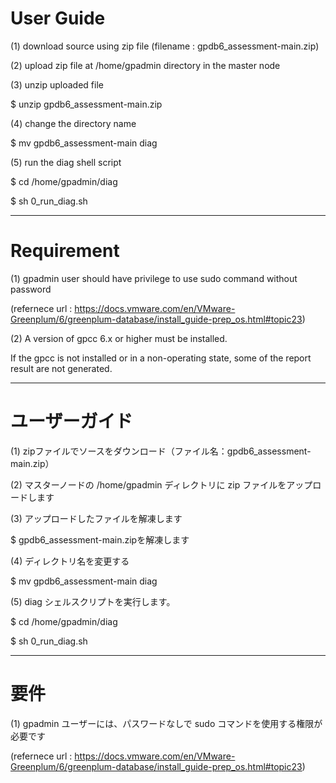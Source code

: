 # User Guide

(1) download source using zip file (filename : gpdb6_assessment-main.zip)

(2) upload zip file at /home/gpadmin directory in the master node

(3) unzip uploaded file

$ unzip gpdb6_assessment-main.zip

(4) change the directory name

$ mv gpdb6_assessment-main diag

(5) run the diag shell script

$ cd /home/gpadmin/diag

$ sh 0_run_diag.sh

-----------------------------------------------------------------

# Requirement

(1) gpadmin user should have privilege to use sudo command without password

(refernece url : https://docs.vmware.com/en/VMware-Greenplum/6/greenplum-database/install_guide-prep_os.html#topic23)

(2) A version of gpcc 6.x or higher must be installed.

If the gpcc is not installed or in a non-operating state, some of the report result are not generated.

------------------------------------------------------------------

# ユーザーガイド

(1) zipファイルでソースをダウンロード（ファイル名：gpdb6_assessment-main.zip）

(2) マスターノードの /home/gpadmin ディレクトリに zip ファイルをアップロードします

(3) アップロードしたファイルを解凍します

$ gpdb6_assessment-main.zipを解凍します

(4) ディレクトリ名を変更する

$ mv gpdb6_assessment-main diag

(5) diag シェルスクリプトを実行します。

$ cd /home/gpadmin/diag

$ sh 0_run_diag.sh

-----------------------------------------------------------------

# 要件

(1) gpadmin ユーザーには、パスワードなしで sudo コマンドを使用する権限が必要です

(refernece url : https://docs.vmware.com/en/VMware-Greenplum/6/greenplum-database/install_guide-prep_os.html#topic23)
